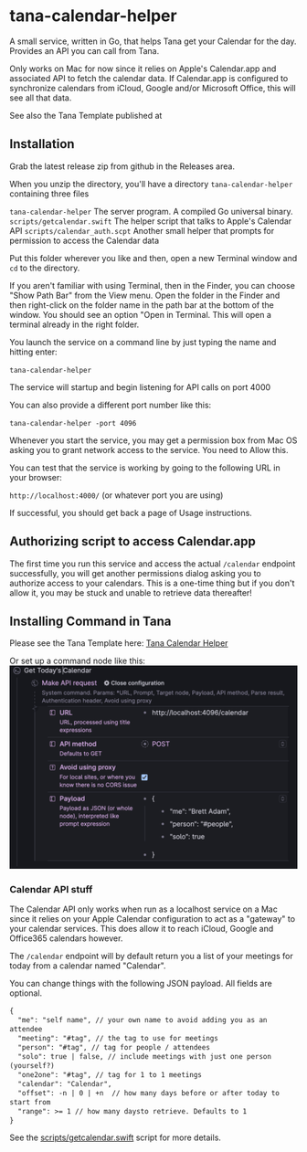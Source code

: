 # tana-calendar-helper
A small service, written in Go, that helps Tana get your Calendar for the day. Provides an API you can call from Tana. 

Only works on Mac for now since it relies on Apple's Calendar.app and associated API to fetch the calendar data. If Calendar.app is configured to synchronize calendars from iCloud, Google and/or Microsoft Office, this will see all that data.

See also the Tana Template published at 

## Installation
Grab the latest release zip from github in the Releases area.

When you unzip the directory, you'll have a directory `tana-calendar-helper` containing three files 

`tana-calendar-helper` The server program. A compiled Go universal binary.
`scripts/getcalendar.swift` The helper script that talks to Apple's Calendar API
`scripts/calendar_auth.scpt` Another small helper that prompts for permission to access the Calendar data

Put this folder wherever you like and then, open a new Terminal window and `cd` to the directory.

If you aren't familiar with using Terminal, then in the Finder, you can choose "Show Path Bar" from the View menu.
Open the folder in the Finder and then right-click on the folder name in the path bar at the bottom of the window.
You should see an option "Open in Terminal. This will open a terminal already in the right folder.

You launch the service on a command line by just typing the name and hitting enter:

`tana-calendar-helper`

The service will startup and begin listening for API calls on port 4000

You can also provide a different port number like this:

`tana-calendar-helper -port 4096`

Whenever you start the service, you may get a permission box from Mac OS asking you to grant network access to the service. You need to Allow this.

You can test that the service is working by going to the following URL in your browser:

`http://localhost:4000/`  (or whatever port you are using)

If successful, you should get back a page of Usage instructions.

## Authorizing script to access Calendar.app
The first time you run this service and access the actual `/calendar` endpoint successfully, you will get another permissions dialog asking you to authorize access to your calendars. This is a one-time thing but if you don't allow it, you may be stuck and unable to retrieve data thereafter!

## Installing Command in Tana
Please see the Tana Template here:
[Tana Calendar Helper](https://app.tana.inc/?bundle=cVYW2gX8nY.WUDhKchZDK "Tana Calendar Helper config")

Or set up a command node like this:
![Getting Usage into Tana](assets/tana-calendar-helper-command.png?raw=true "Tana Command Node")

### Calendar API stuff

The Calendar API only works when run as a localhost service on a Mac since it relies on your Apple Calendar configuration to act as a "gateway" to your calendar services. This does allow it to reach iCloud, Google and Office365 calendars however.

The `/calendar` endpoint will by default return you a list of your meetings for today from a calendar named "Calendar".

You can change things with the following JSON payload. All fields are optional.

```
{
  "me": "self name", // your own name to avoid adding you as an attendee
  "meeting": "#tag", // the tag to use for meetings
  "person": "#tag", // tag for people / attendees
  "solo": true | false, // include meetings with just one person (yourself?)
  "one2one": "#tag", // tag for 1 to 1 meetings
  "calendar": "Calendar",
  "offset": -n | 0 | +n  // how many days before or after today to start from
  "range": >= 1 // how many daysto retrieve. Defaults to 1
}
```

See the [scripts/getcalendar.swift](scripts/getcalendar.swift) script for more details.